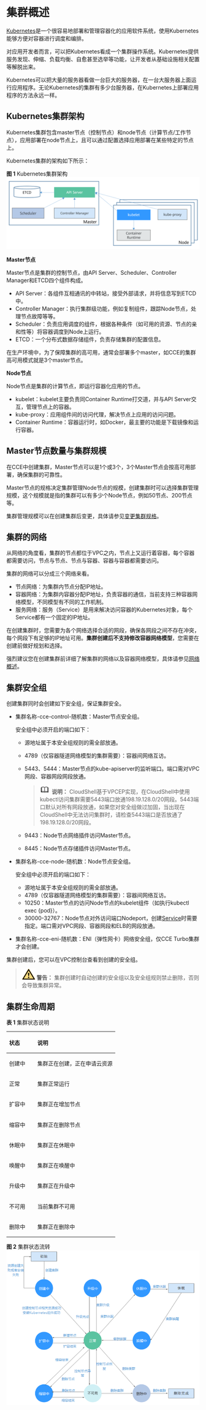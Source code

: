 # 集群概述<a name="cce_01_0002"></a>

[Kubernetes](https://kubernetes.io/)是一个很容易地部署和管理容器化的应用软件系统，使用Kubernetes能够方便对容器进行调度和编排。

对应用开发者而言，可以把Kubernetes看成一个集群操作系统。Kubernetes提供服务发现、伸缩、负载均衡、自愈甚至选举等功能，让开发者从基础设施相关配置等解脱出来。

Kubernetes可以把大量的服务器看做一台巨大的服务器，在一台大服务器上面运行应用程序。无论Kubernetes的集群有多少台服务器，在Kubernetes上部署应用程序的方法永远一样。

## Kubernetes集群架构<a name="section1865552014316"></a>

Kubernetes集群包含master节点（控制节点）和node节点（计算节点/工作节点），应用部署在node节点上，且可以通过配置选择应用部署在某些特定的节点上。

Kubernetes集群的架构如下所示：

**图 1**  Kubernetes集群架构<a name="zh-cn_topic_0249851107_fig1124035552814"></a>  
![](figures/Kubernetes集群架构.png "Kubernetes集群架构")

**Master节点**

Master节点是集群的控制节点，由API Server、Scheduler、Controller Manager和ETCD四个组件构成。

-   API Server：各组件互相通讯的中转站，接受外部请求，并将信息写到ETCD中。
-   Controller Manager：执行集群级功能，例如复制组件，跟踪Node节点，处理节点故障等等。
-   Scheduler：负责应用调度的组件，根据各种条件（如可用的资源、节点的亲和性等）将容器调度到Node上运行。
-   ETCD：一个分布式数据存储组件，负责存储集群的配置信息。

在生产环境中，为了保障集群的高可用，通常会部署多个master，如CCE的集群高可用模式就是3个master节点。

**Node节点**

Node节点是集群的计算节点，即运行容器化应用的节点。

-   kubelet：kubelet主要负责同Container Runtime打交道，并与API Server交互，管理节点上的容器。
-   kube-proxy：应用组件间的访问代理，解决节点上应用的访问问题。
-   Container Runtime：容器运行时，如Docker，最主要的功能是下载镜像和运行容器。

## Master节点数量与集群规模<a name="section12927055173912"></a>

在CCE中创建集群，Master节点可以是1个或3个，3个Master节点会按高可用部署，确保集群的可靠性。

Master节点的规格决定集群管理Node节点的规模，创建集群时可以选择集群管理规模，这个规模就是指的集群可以有多少个Node节点，例如50节点、200节点等。

集群管理规模可以在创建集群后变更，具体请参见[变更集群规格](变更集群规格.md)。

## 集群的网络<a name="section151319151072"></a>

从网络的角度看，集群的节点都位于VPC之内，节点上又运行着容器，每个容器都需要访问，节点与节点、节点与容器、容器与容器都需要访问。

集群的网络可以分成三个网络来看。

-   节点网络：为集群内节点分配IP地址。
-   容器网络：为集群内容器分配IP地址，负责容器的通信，当前支持三种容器网络模型，不同模型有不同的工作机制。
-   服务网络：服务（Service）是用来解决访问容器的Kubernetes对象，每个Service都有一个固定的IP地址。

在创建集群时，您需要为各个网络选择合适的网段，确保各网段之间不存在冲突，每个网段下有足够的IP地址可用。**集群创建后不支持修改容器网络模型**，您需要在创建前做好规划和选择。

强烈建议您在创建集群前详细了解集群的网络以及容器网络模型，具体请参见[网络概述](网络概述.md)。

## 集群安全组<a name="section86671946161117"></a>

创建集群同时会创建如下安全组，保证集群安全。

-   集群名称-cce-control-随机数：Master节点安全组。

    安全组中必须开启的端口如下：

    -   源地址属于本安全组规则的需全部放通。
    -   4789（仅容器隧道网络模型的集群需要）：容器间网络互访。
    -   5443、5444：Master节点的kube-apiserver的监听端口。端口需对VPC网段、容器网段网段放通。

        >![](public_sys-resources/icon-note.gif) **说明：** 
        >CloudShell基于VPCEP实现，在CloudShell中使用kubectl访问集群需要5443端口放通198.19.128.0/20网段。5443端口默认对所有网段放通，如果您对安全组做过加固，当出现在CloudShell中无法访问集群时，请检查5443端口是否放通了198.19.128.0/20网段。

    -   9443：Node节点网络插件访问Master节点。
    -   8445：Node节点存储插件访问Master节点。

-   集群名称-cce-node-随机数：Node节点安全组。

    安全组中必须开启的端口如下：

    -   源地址属于本安全组规则的需全部放通。
    -   4789（仅容器隧道网络模型的集群需要）：容器间网络互访。
    -   10250：Master节点的访问Node节点的kubelet组件（如执行kubectl exec \{pod\}）。
    -   30000-32767：Node节点对外访问端口Nodeport，创建[Service](节点访问(NodePort).md)时需要指定。端口需对VPC网段、容器网段和ELB的网段放通。

-   集群名称-cce-eni-随机数：ENI（弹性网卡）网络安全组，仅CCE Turbo集群才会创建。

集群创建后，您可以在VPC控制台查看到创建的安全组。

>![](public_sys-resources/icon-warning.gif) **警告：** 
>集群创建时自动创建的安全组以及安全组规则禁止删除，否则会导致集群异常。

## 集群生命周期<a name="section2048514305592"></a>

**表 1**  集群状态说明

<a name="table12191040104"></a>
<table><thead align="left"><tr id="row222012402006"><th class="cellrowborder" valign="top" width="26%" id="mcps1.2.3.1.1"><p id="p1322094012018"><a name="p1322094012018"></a><a name="p1322094012018"></a>状态</p>
</th>
<th class="cellrowborder" valign="top" width="74%" id="mcps1.2.3.1.2"><p id="p622024012014"><a name="p622024012014"></a><a name="p622024012014"></a>说明</p>
</th>
</tr>
</thead>
<tbody><tr id="row6220640203"><td class="cellrowborder" valign="top" width="26%" headers="mcps1.2.3.1.1 "><p id="p822064015018"><a name="p822064015018"></a><a name="p822064015018"></a><span class="keyword" id="keyword19110519185510"><a name="keyword19110519185510"></a><a name="keyword19110519185510"></a>创建中</span></p>
</td>
<td class="cellrowborder" valign="top" width="74%" headers="mcps1.2.3.1.2 "><p id="p8220440605"><a name="p8220440605"></a><a name="p8220440605"></a>集群正在创建，正在申请云资源</p>
</td>
</tr>
<tr id="row1822020409010"><td class="cellrowborder" valign="top" width="26%" headers="mcps1.2.3.1.1 "><p id="p2022034016018"><a name="p2022034016018"></a><a name="p2022034016018"></a><span class="keyword" id="keyword19309921175518"><a name="keyword19309921175518"></a><a name="keyword19309921175518"></a>正常</span></p>
</td>
<td class="cellrowborder" valign="top" width="74%" headers="mcps1.2.3.1.2 "><p id="p1222014401700"><a name="p1222014401700"></a><a name="p1222014401700"></a>集群正常运行</p>
</td>
</tr>
<tr id="row14220840606"><td class="cellrowborder" valign="top" width="26%" headers="mcps1.2.3.1.1 "><p id="p10220640508"><a name="p10220640508"></a><a name="p10220640508"></a><span class="keyword" id="keyword17644724205517"><a name="keyword17644724205517"></a><a name="keyword17644724205517"></a>扩容中</span></p>
</td>
<td class="cellrowborder" valign="top" width="74%" headers="mcps1.2.3.1.2 "><p id="p17220184017012"><a name="p17220184017012"></a><a name="p17220184017012"></a>集群正在增加节点</p>
</td>
</tr>
<tr id="row12220440503"><td class="cellrowborder" valign="top" width="26%" headers="mcps1.2.3.1.1 "><p id="p680253414204"><a name="p680253414204"></a><a name="p680253414204"></a><span class="keyword" id="keyword10203132745519"><a name="keyword10203132745519"></a><a name="keyword10203132745519"></a>缩容中</span></p>
</td>
<td class="cellrowborder" valign="top" width="74%" headers="mcps1.2.3.1.2 "><p id="p9208569201"><a name="p9208569201"></a><a name="p9208569201"></a>集群正在删除节点</p>
</td>
</tr>
<tr id="row1224521014401"><td class="cellrowborder" valign="top" width="26%" headers="mcps1.2.3.1.1 "><p id="p2246111054012"><a name="p2246111054012"></a><a name="p2246111054012"></a>休眠中</p>
</td>
<td class="cellrowborder" valign="top" width="74%" headers="mcps1.2.3.1.2 "><p id="p72461510194016"><a name="p72461510194016"></a><a name="p72461510194016"></a>集群正在休眠中</p>
</td>
</tr>
<tr id="row1450522112209"><td class="cellrowborder" valign="top" width="26%" headers="mcps1.2.3.1.1 "><p id="p8817339102011"><a name="p8817339102011"></a><a name="p8817339102011"></a>唤醒中</p>
</td>
<td class="cellrowborder" valign="top" width="74%" headers="mcps1.2.3.1.2 "><p id="p1250502111207"><a name="p1250502111207"></a><a name="p1250502111207"></a>集群正在唤醒中</p>
</td>
</tr>
<tr id="row13614111762019"><td class="cellrowborder" valign="top" width="26%" headers="mcps1.2.3.1.1 "><p id="p1261441762018"><a name="p1261441762018"></a><a name="p1261441762018"></a><span class="keyword" id="keyword17361133325511"><a name="keyword17361133325511"></a><a name="keyword17361133325511"></a>升级中</span></p>
</td>
<td class="cellrowborder" valign="top" width="74%" headers="mcps1.2.3.1.2 "><p id="p1361415175200"><a name="p1361415175200"></a><a name="p1361415175200"></a>集群正在升级中</p>
</td>
</tr>
<tr id="row142095617205"><td class="cellrowborder" valign="top" width="26%" headers="mcps1.2.3.1.1 "><p id="p42065612200"><a name="p42065612200"></a><a name="p42065612200"></a><span class="keyword" id="keyword18133617554"><a name="keyword18133617554"></a><a name="keyword18133617554"></a>不可用</span></p>
</td>
<td class="cellrowborder" valign="top" width="74%" headers="mcps1.2.3.1.2 "><p id="p22055652016"><a name="p22055652016"></a><a name="p22055652016"></a>当前集群不可用</p>
</td>
</tr>
<tr id="row2056716914216"><td class="cellrowborder" valign="top" width="26%" headers="mcps1.2.3.1.1 "><p id="p13567129172113"><a name="p13567129172113"></a><a name="p13567129172113"></a><span class="keyword" id="keyword934423915513"><a name="keyword934423915513"></a><a name="keyword934423915513"></a>删除中</span></p>
</td>
<td class="cellrowborder" valign="top" width="74%" headers="mcps1.2.3.1.2 "><p id="p105678916214"><a name="p105678916214"></a><a name="p105678916214"></a>集群正在删除中</p>
</td>
</tr>
</tbody>
</table>

**图 2**  集群状态流转<a name="fig22977482545"></a>  
![](figures/集群状态流转.png "集群状态流转")

